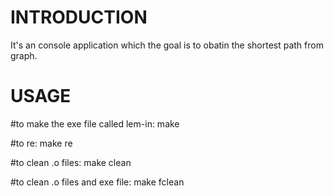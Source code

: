 # INTRODUCTION

It's an console application which the goal is to obatin the shortest path from graph.


# USAGE

#to make the exe file called lem-in:
make


#to re:
make re


#to clean .o files:
make clean


#to clean .o files and exe file:
make fclean

